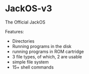 # JackOS-v3
The Official JackOS

Features:
- Directories
- Running programs in the disk
- running programs in ROM cartridge
- 3 file types, of which, 2 are usable
- simple file system
-  15+ shell commands
